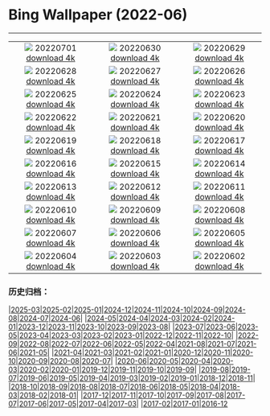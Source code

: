 # Bing Wallpaper (2022-06)
**************
| | | |
| :----: | :----: | :----: |
| ![](https://www.bing.com/th?id=OHR.VittalaTemple_EN-IN2910897147_1920x1080.jpg) 20220701 [download 4k](https://www.bing.com/th?id=OHR.VittalaTemple_EN-IN2910897147_UHD.jpg) | ![](https://www.bing.com/th?id=OHR.AcramanCrater_EN-IN8947165550_1920x1080.jpg) 20220630 [download 4k](https://www.bing.com/th?id=OHR.AcramanCrater_EN-IN8947165550_UHD.jpg) | ![](https://www.bing.com/th?id=OHR.PhangNgaBay_EN-IN8431403157_1920x1080.jpg) 20220629 [download 4k](https://www.bing.com/th?id=OHR.PhangNgaBay_EN-IN8431403157_UHD.jpg) |
| ![](https://www.bing.com/th?id=OHR.Pride2022_EN-IN5532217251_1920x1080.jpg) 20220628 [download 4k](https://www.bing.com/th?id=OHR.Pride2022_EN-IN5532217251_UHD.jpg) | ![](https://www.bing.com/th?id=OHR.ValensoleLavender_EN-IN8586920883_1920x1080.jpg) 20220627 [download 4k](https://www.bing.com/th?id=OHR.ValensoleLavender_EN-IN8586920883_UHD.jpg) | ![](https://www.bing.com/th?id=OHR.AmberFortJaipur_EN-IN5320407763_1920x1080.jpg) 20220626 [download 4k](https://www.bing.com/th?id=OHR.AmberFortJaipur_EN-IN5320407763_UHD.jpg) |
| ![](https://www.bing.com/th?id=OHR.BBMomCub_EN-IN3221684561_1920x1080.jpg) 20220625 [download 4k](https://www.bing.com/th?id=OHR.BBMomCub_EN-IN3221684561_UHD.jpg) | ![](https://www.bing.com/th?id=OHR.CenoteDiver_EN-IN8456259525_1920x1080.jpg) 20220624 [download 4k](https://www.bing.com/th?id=OHR.CenoteDiver_EN-IN8456259525_UHD.jpg) | ![](https://www.bing.com/th?id=OHR.MostarBridge_EN-IN2244419347_1920x1080.jpg) 20220623 [download 4k](https://www.bing.com/th?id=OHR.MostarBridge_EN-IN2244419347_UHD.jpg) |
| ![](https://www.bing.com/th?id=OHR.AmazonianEcuador_EN-IN1275259428_1920x1080.jpg) 20220622 [download 4k](https://www.bing.com/th?id=OHR.AmazonianEcuador_EN-IN1275259428_UHD.jpg) | ![](https://www.bing.com/th?id=OHR.GangaRiverRishikesh_EN-IN7092071702_1920x1080.jpg) 20220621 [download 4k](https://www.bing.com/th?id=OHR.GangaRiverRishikesh_EN-IN7092071702_UHD.jpg) | ![](https://www.bing.com/th?id=OHR.SwallowtailFlower_EN-IN5319698364_1920x1080.jpg) 20220620 [download 4k](https://www.bing.com/th?id=OHR.SwallowtailFlower_EN-IN5319698364_UHD.jpg) |
| ![](https://www.bing.com/th?id=OHR.Cassowary_EN-IN8473902789_1920x1080.jpg) 20220619 [download 4k](https://www.bing.com/th?id=OHR.Cassowary_EN-IN8473902789_UHD.jpg) | ![](https://www.bing.com/th?id=OHR.CelebratingSurfing_EN-IN7987803571_1920x1080.jpg) 20220618 [download 4k](https://www.bing.com/th?id=OHR.CelebratingSurfing_EN-IN7987803571_UHD.jpg) | ![](https://www.bing.com/th?id=OHR.Balsamroot_EN-IN7008108109_1920x1080.jpg) 20220617 [download 4k](https://www.bing.com/th?id=OHR.Balsamroot_EN-IN7008108109_UHD.jpg) |
| ![](https://www.bing.com/th?id=OHR.SeonamTemple_EN-IN7858855882_1920x1080.jpg) 20220616 [download 4k](https://www.bing.com/th?id=OHR.SeonamTemple_EN-IN7858855882_UHD.jpg) | ![](https://www.bing.com/th?id=OHR.ClingmansDome_EN-IN7443474790_1920x1080.jpg) 20220615 [download 4k](https://www.bing.com/th?id=OHR.ClingmansDome_EN-IN7443474790_UHD.jpg) | ![](https://www.bing.com/th?id=OHR.SahyadriMountain_EN-IN5423279196_1920x1080.jpg) 20220614 [download 4k](https://www.bing.com/th?id=OHR.SahyadriMountain_EN-IN5423279196_UHD.jpg) |
| ![](https://www.bing.com/th?id=OHR.OkavangoElephant_EN-IN8910775804_1920x1080.jpg) 20220613 [download 4k](https://www.bing.com/th?id=OHR.OkavangoElephant_EN-IN8910775804_UHD.jpg) | ![](https://www.bing.com/th?id=OHR.SierraPonce_EN-IN8119825728_1920x1080.jpg) 20220612 [download 4k](https://www.bing.com/th?id=OHR.SierraPonce_EN-IN8119825728_UHD.jpg) | ![](https://www.bing.com/th?id=OHR.MisoolIsland_EN-IN8054826931_1920x1080.jpg) 20220611 [download 4k](https://www.bing.com/th?id=OHR.MisoolIsland_EN-IN8054826931_UHD.jpg) |
| ![](https://www.bing.com/th?id=OHR.CRPoppies_EN-IN5835481494_1920x1080.jpg) 20220610 [download 4k](https://www.bing.com/th?id=OHR.CRPoppies_EN-IN5835481494_UHD.jpg) | ![](https://www.bing.com/th?id=OHR.SweetheartAbbey_EN-IN3919256242_1920x1080.jpg) 20220609 [download 4k](https://www.bing.com/th?id=OHR.SweetheartAbbey_EN-IN3919256242_UHD.jpg) | ![](https://www.bing.com/th?id=OHR.CommonDolphin_EN-IN3383698134_1920x1080.jpg) 20220608 [download 4k](https://www.bing.com/th?id=OHR.CommonDolphin_EN-IN3383698134_UHD.jpg) |
| ![](https://www.bing.com/th?id=OHR.HaagaRhododendron_EN-IN2926372259_1920x1080.jpg) 20220607 [download 4k](https://www.bing.com/th?id=OHR.HaagaRhododendron_EN-IN2926372259_UHD.jpg) | ![](https://www.bing.com/th?id=OHR.IndigoBunting_EN-IN2066579657_1920x1080.jpg) 20220606 [download 4k](https://www.bing.com/th?id=OHR.IndigoBunting_EN-IN2066579657_UHD.jpg) | ![](https://www.bing.com/th?id=OHR.RapadalenSNP_EN-IN1489356722_1920x1080.jpg) 20220605 [download 4k](https://www.bing.com/th?id=OHR.RapadalenSNP_EN-IN1489356722_UHD.jpg) |
| ![](https://www.bing.com/th?id=OHR.SpottedDeers_EN-IN8476369088_1920x1080.jpg) 20220604 [download 4k](https://www.bing.com/th?id=OHR.SpottedDeers_EN-IN8476369088_UHD.jpg) | ![](https://www.bing.com/th?id=OHR.MoabCycling_EN-IN7733340010_1920x1080.jpg) 20220603 [download 4k](https://www.bing.com/th?id=OHR.MoabCycling_EN-IN7733340010_UHD.jpg) | ![](https://www.bing.com/th?id=OHR.CharminarIndia_EN-IN8853169014_1920x1080.jpg) 20220602 [download 4k](https://www.bing.com/th?id=OHR.CharminarIndia_EN-IN8853169014_UHD.jpg) |

### 历史归档：

|[2025-03](/2025-03/2025-03.md)|[2025-02](/2025-02/2025-02.md)|[2025-01](/2025-01/2025-01.md)|[2024-12](/2024-12/2024-12.md)|[2024-11](/2024-11/2024-11.md)|[2024-10](/2024-10/2024-10.md)|[2024-09](/2024-09/2024-09.md)|[2024-08](/2024-08/2024-08.md)|[2024-07](/2024-07/2024-07.md)|[2024-06](/2024-06/2024-06.md)|
|[2024-05](/2024-05/2024-05.md)|[2024-04](/2024-04/2024-04.md)|[2024-03](/2024-03/2024-03.md)|[2024-02](/2024-02/2024-02.md)|[2024-01](/2024-01/2024-01.md)|[2023-12](/2023-12/2023-12.md)|[2023-11](/2023-11/2023-11.md)|[2023-10](/2023-10/2023-10.md)|[2023-09](/2023-09/2023-09.md)|[2023-08](/2023-08/2023-08.md)|
|[2023-07](/2023-07/2023-07.md)|[2023-06](/2023-06/2023-06.md)|[2023-05](/2023-05/2023-05.md)|[2023-04](/2023-04/2023-04.md)|[2023-03](/2023-03/2023-03.md)|[2023-02](/2023-02/2023-02.md)|[2023-01](/2023-01/2023-01.md)|[2022-12](/2022-12/2022-12.md)|[2022-11](/2022-11/2022-11.md)|[2022-10](/2022-10/2022-10.md)|
|[2022-09](/2022-09/2022-09.md)|[2022-08](/2022-08/2022-08.md)|[2022-07](/2022-07/2022-07.md)|[2022-06](/2022-06/2022-06.md)|[2022-05](/2022-05/2022-05.md)|[2022-04](/2022-04/2022-04.md)|[2021-08](/2021-08/2021-08.md)|[2021-07](/2021-07/2021-07.md)|[2021-06](/2021-06/2021-06.md)|[2021-05](/2021-05/2021-05.md)|
|[2021-04](/2021-04/2021-04.md)|[2021-03](/2021-03/2021-03.md)|[2021-02](/2021-02/2021-02.md)|[2021-01](/2021-01/2021-01.md)|[2020-12](/2020-12/2020-12.md)|[2020-11](/2020-11/2020-11.md)|[2020-10](/2020-10/2020-10.md)|[2020-09](/2020-09/2020-09.md)|[2020-08](/2020-08/2020-08.md)|[2020-07](/2020-07/2020-07.md)|
|[2020-06](/2020-06/2020-06.md)|[2020-05](/2020-05/2020-05.md)|[2020-04](/2020-04/2020-04.md)|[2020-03](/2020-03/2020-03.md)|[2020-02](/2020-02/2020-02.md)|[2020-01](/2020-01/2020-01.md)|[2019-12](/2019-12/2019-12.md)|[2019-11](/2019-11/2019-11.md)|[2019-10](/2019-10/2019-10.md)|[2019-09](/2019-09/2019-09.md)|
|[2019-08](/2019-08/2019-08.md)|[2019-07](/2019-07/2019-07.md)|[2019-06](/2019-06/2019-06.md)|[2019-05](/2019-05/2019-05.md)|[2019-04](/2019-04/2019-04.md)|[2019-03](/2019-03/2019-03.md)|[2019-02](/2019-02/2019-02.md)|[2019-01](/2019-01/2019-01.md)|[2018-12](/2018-12/2018-12.md)|[2018-11](/2018-11/2018-11.md)|
|[2018-10](/2018-10/2018-10.md)|[2018-09](/2018-09/2018-09.md)|[2018-08](/2018-08/2018-08.md)|[2018-07](/2018-07/2018-07.md)|[2018-06](/2018-06/2018-06.md)|[2018-05](/2018-05/2018-05.md)|[2018-04](/2018-04/2018-04.md)|[2018-03](/2018-03/2018-03.md)|[2018-02](/2018-02/2018-02.md)|[2018-01](/2018-01/2018-01.md)|
|[2017-12](/2017-12/2017-12.md)|[2017-11](/2017-11/2017-11.md)|[2017-10](/2017-10/2017-10.md)|[2017-09](/2017-09/2017-09.md)|[2017-08](/2017-08/2017-08.md)|[2017-07](/2017-07/2017-07.md)|[2017-06](/2017-06/2017-06.md)|[2017-05](/2017-05/2017-05.md)|[2017-04](/2017-04/2017-04.md)|[2017-03](/2017-03/2017-03.md)|
|[2017-02](/2017-02/2017-02.md)|[2017-01](/2017-01/2017-01.md)|[2016-12](/2016-12/2016-12.md)